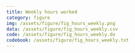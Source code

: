 ```yaml
---
title: Weekly hours worked
category: figure
img: /assets/figure/fig_hours_weekly.png
data: /assets/figure/fig_hours_weekly.csv
code: /assets/figure/fig_hours_weekly.do
codebook: /assets/figure/fig_hours_weekly.txt
---
```

